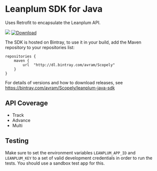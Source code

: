 # Leanplum SDK for Java

Uses Retrofit to encapsulate the Leanplum API.

<a href="https://travis-ci.org/scopely/leanplum-java-sdk"><img src="https://travis-ci.org/scopely/leanplum-java-sdk.svg" /></a>
[ ![Download](https://api.bintray.com/packages/avram/Scopely/leanplum-java-sdk/images/download.svg) ](https://bintray.com/avram/Scopely/leanplum-java-sdk/_latestVersion)

The SDK is hosted on Bintray, to use it in your build, add the Maven repository to your repositories list:

```
repositories {
    maven {
        url  "http://dl.bintray.com/avram/Scopely" 
    }
}
```

For details of versions and how to download releases, see https://bintray.com/avram/Scopely/leanplum-java-sdk

## API Coverage

* Track
* Advance
* Multi

## Testing
Make sure to set the environment variables `LEANPLUM_APP_ID` and `LEANPLUM_KEY` to
a set of valid development credentials in order to run the tests. You should use
a sandbox test app for this.
